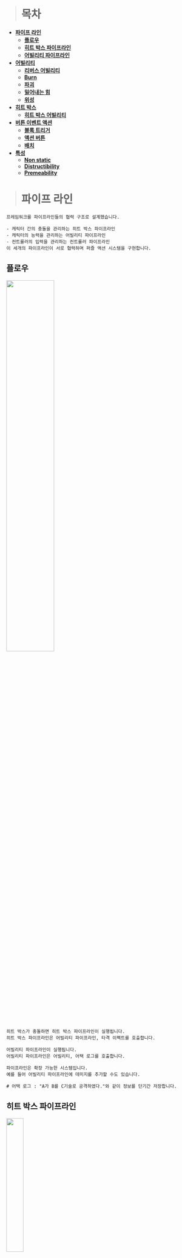 ># 목차
- **[파이프 라인](#파이프-라인)**
  - **[플로우](#플로우)**
  - **[히트 박스 파이프라인](#히트-박스-파이프라인)**
  - **[어빌리티 파이프라인](#어빌리티-파이프라인)**   
- **[어빌리티](#어빌리티)**
  - **[리버스 어빌리티](#리버스-어빌리티)**   
  - **[Burn](#Burn)**   
  - **[파괴](#파괴)**   
  - **[밀어내는 힘](#밀어내는-힘)**   
  - **[위성](#위성)**   
- **[히트 박스](#히트-박스)**   
  - **[히트 박스 어빌리티](#히트-박스-어빌리티)**   
- **[버튼 이벤트 액션](#버튼-이벤트-액션)**   
  - **[블록 트리거](#블록-트리거)**   
  - **[액션 버튼](#액션-버튼)**   
  - **[배치](#배치)**
- **[특성](#특성)**
  - **[Non static](#Non-Static)**
  - **[Distructibility](#Distructibility)**
  - **[Premeability](#Premeability)**

># 파이프 라인
```
프레임워크를 파이프라인들의 협력 구조로 설계했습니다.

- 캐릭터 간의 충돌을 관리하는 히트 박스 파이프라인
- 캐릭터의 능력을 관리하는 어빌리티 파이프라인
- 컨트롤러의 입력을 관리하는 컨트롤러 파이프라인
이 세개의 파이프라인이 서로 협력하며 퍼즐 액션 시스템을 구현합니다.
```
  ## 플로우
<img src="https://github.com/1506022022/MyPortfolio/assets/88864717/20250abe-9da2-4b5e-9266-21884dd67679" width="50%" height="50%"/>

```
히트 박스가 충돌하면 히트 박스 파이프라인이 실행됩니다.
히트 박스 파이프라인은 어빌리티 파이프라인, 타격 이펙트를 호출합니다.

어빌리티 파이프라인이 실행됩니다.
어빌리티 파이프라인은 어빌리티, 어택 로그를 호출합니다.

파이프라인은 확장 가능한 시스템입니다.
예를 들어 어빌리티 파이프라인에 데미지를 추가할 수도 있습니다.

# 어택 로그 : "A가 B를 C기술로 공격하였다."와 같이 정보를 단기간 저장합니다. 
```
  ## 히트 박스 파이프라인
  <img src="https://github.com/1506022022/MyPortfolio/assets/88864717/73c83c0d-4d9c-4702-b40f-51ec1700a394" width="30%" height="30%"/>
  
```
히트 박스 파이프라인은 행위의 주체에 대한 정보를 전달받습니다.

예를 들어 피격당한 캐릭터에게 피격 이펙트를 출력하는 기능을 추가하고 싶다면,
전달받은 행위의 주체 정보 중 피격의 주체 정보를 통해서 해당 기능을 구현할 수 있습니다.  
```

  ## 어빌리티 파이프라인
   <img src="https://github.com/1506022022/MyPortfolio/assets/88864717/92bf9e92-fed7-4328-90f4-3e3f12c7da6c" width="40%" height="40%"/>

```
어빌리티 파이프라인은 행위의 주체와 어빌리티에 대한 정보를 전달받습니다.

예를 들어 어택 로그는 어빌리티를 발동한 캐스터와 피격의 주체,
그리고 발동된 어빌리티에 대한 정보를 전달받아 기록합니다.
```  

># 어빌리티

```
어빌리티는 캐릭터가 사용할 수 있는 능력입니다.
어빌리티는 히트 박스 파이프라인에 의해서만 실행됩니다.

히트 박스에 어빌리티를 부여하고, 히트 박스 이벤트가 발동하면 어빌리티 파이프라인이 실행되어
최종적으로 어빌리티가 발동됩니다.

어빌리티는 행위의 주체와 발동한 어빌리티에 대한 정보를 가지고 구현됩니다.
예를 들어 [밀어내는 힘]의 경우 피격의 주체를 발동된 어빌리티가 가진 힘과 방향으로 날려보냅니다.
```

  ## 리버스 어빌리티
  <img src="https://github.com/1506022022/MyPortfolio/assets/88864717/b17592f0-b5ee-4430-ac87-9531a5bda068" width="365" height= "240"/>
  
  ```
  캐스터와 피격의 주체를 뒤바꿉니다.
  예를 들어 파괴 어빌리티의 경우에는 피격의 주체에게 적용되는 능력이지만,
  리버스 어빌리티에서는 캐스터에게 적용되는 능력으로 뒤바뀝니다.
  ```

  ## Burn
  <img src="https://github.com/1506022022/MyPortfolio/assets/88864717/89e30422-310b-41a1-9f7f-60024a9ee68e" width="40%" height="40%"/>
  <img src="https://github.com/1506022022/MyPortfolio/assets/88864717/b3af29c6-ec4f-42a9-80d1-b058518cb06c" width="365" height= "240"/>
  
```
불의 번지는 성질을 구현한 능력입니다.
공격의 주체의 태그를 확인합니다. 어빌리티가 가진 값과 동일하다면 피격의 주체를 태우고, 공격의 주체를 복사합니다.
```
  ## 파괴
  <img src="https://github.com/1506022022/MyPortfolio/assets/88864717/6ed05e6f-7888-4e7d-8a84-83a1aaac605d" width="40%" height="40%"/>
  <img src="https://github.com/1506022022/MyPortfolio/assets/88864717/ec325d9a-e662-48b3-9ffa-85871ea6dc12" width="365" height= "240"/>

```
피격의 주체를 파괴합니다. 파괴된 오브젝트를 삭제됩니다.
대상의 특성이 파괴가능인 상태에서만 적용되는 능력입니다.
```
  ## 밀어내는 힘
  <img src="https://github.com/1506022022/MyPortfolio/assets/88864717/056c9429-cd2d-4908-a940-05c9527fd342" width="40%" height="40%"/>
  <img src="https://github.com/1506022022/MyPortfolio/assets/88864717/4c4fa3f2-5b75-490d-a1de-fa180cf35f8d" width="365" height= "240"/>

```
대상을 캐릭터가 바라보는 방향과 어빌리티가 가진 힘과 방향을 곱한 만큼 밀어내는 능력입니다.
대상의 특성이 Non Static일 때만 동작합니다.
```
  ## 위성
  <img src="https://github.com/1506022022/MyPortfolio/assets/88864717/02a2404d-8482-41fc-8dd9-749b32d164de" width="40%" height="40%"/>
  <img src="https://github.com/1506022022/MyPortfolio/assets/88864717/106066c7-a7d2-4650-8d0e-320c5b0f0154" width="365" height= "240"/>
  
```
캐릭터 주위를 선회하는 오브젝트를 소환합니다.
소환된 오브젝트는 Non Static일 때만 캐릭터 주위를 선회합니다.
```
># 히트 박스
<img src="https://github.com/1506022022/MyPortfolio/assets/88864717/450b0b4b-0c64-4d56-9893-71385f4b3531" width="30%" height="30%"/>

```
히트 박스는 캐릭터 간의 충돌 이벤트를 처리하는 기능을 담당합니다.
충돌은 피격과 공격으로 구분됩니다.

피격의 주체인 경우에는 충돌 딜레이를 부여하는 것을 권장합니다.
히트 박스는 자신이 어느 캐릭터에게 소유되어 있는지를 알고 있어야 합니다. 자기 자신과는 충돌하지 않습니다.
```
  ## 히트 박스 어빌리티
  <img src="https://github.com/1506022022/MyPortfolio/assets/88864717/87095c5e-0087-4b8f-a23a-57af8e5cb39b" width="30%" height="30%"/>

```
히트 박스는 어빌리티를 부여 받기도 합니다.

플레이어 캐릭터가 액션을 취하면서 부여하는 경우도 있지만,
미리 어빌리티를 지정할 수도 있습니다.

예를 들어 위의 사진의 경우에는 미리 Burn 어빌리티를 부여해서 불에 타는 상자를 만드는 예시입니다.

이런 식으로 다양한 종류의 블록을 프리펩으로 만들어 두면 레벨 작업을 좀 더 편하게 할 수 있습니다.
```
># 버튼 이벤트 액션
<img src="https://github.com/1506022022/MyPortfolio/assets/88864717/235aa8d2-5467-40cd-adfa-c2b969bae559" width="30%" height="30%"/>

```
캐릭터는 기본적으로 방향키를 통해 이동할 수 있습니다.
그 외로 액션 버튼 눌러 상황에 따른 액션을 취할 수 있습니다.

기본적으로 캐릭터가 밟고 있는 블록에 따라서 버튼 이벤트가 변경됩니다.
예를 들어 녹색 블록을 밝으면 버튼 이벤트가 상자를 여는 것으로 바뀝니다.
이 상태에서 액션 버튼을 누르면 상자를 열게 됩니다.

이런 기능을 활용하면 특정한 상황에서 실행되어야 하는 액션을 구현하는데 용이합니다.
```
  ## 블록 트리거
  <img src="https://github.com/1506022022/MyPortfolio/assets/88864717/a60322eb-3e64-4633-8969-610cdd02982d" width="30%" height="30%"/>

```
캐릭터의 발 밑에는 트리거가 있습니다.
이 트리거는 밟고 있는 블록과 충돌해서 캐릭터의 상태와 버튼 이벤트를 변화시킵니다.

예를 들어 밝고 있는 블록이 지면 블록이라면 캐릭터는 이동이 가능하고 버튼 이벤트로는 점프가 할당될 수 있습니다.
하지만 공기 블록이라면 캐릭터는 이동할 수 없고 버튼 이벤트는 텅 빈 상태가 되어서 아무런 액션도 취할 수 없습니다.
```
  ## 액션 버튼
<img src="https://github.com/1506022022/MyPortfolio/assets/88864717/1f5e0a8a-9445-4c0a-b7d8-5a12ccc44b76" width="30%" height="30%"/>

```
액션 버튼은 하나만 존재합니다.
하지만 밟고 있는 블록에 따라서 다른 이벤트가 발동하기 때문에 여러 버튼을 누르는 것처럼 동작할 수 있습니다.

예를 들어 아무런 동작도 할 수 없는 상태일 수도 있고, 점프, 공격, 상자 열기, 포탑 건설 등 매우 다양한 이벤트가 발동할 수 있습니다.
```
  ## 배치
  <img src="https://github.com/1506022022/MyPortfolio/assets/88864717/9ad27990-4c52-46d8-99e1-dfb89ec5fe24" width="15%" height="15%"/>

```
블록의 배치는 매우 중요한 사항입니다.
블록을 어떻게 배치하냐에 따라 게임의 장르와 밸런스가 달라집니다.

블록을 겹치게 배치하는 행위는 지양하는 것을 권장합니다.
블록의 크기를 정규화하고 일정한 간격으로 빠짐없이 배치하는 것이 바람직합니다.

예를 들어 마인크래프트에서 블록을 배치하는 것과 동일합니다.
마인크래프트는 보기에는 지형 블록만 배치되어 있다고 생각할 수도 있지만
보이지 않는 블록(공기, 빛 등)들로 꽉 차 있는 상태입니다.
```
># **특성**
<img src="https://github.com/1506022022/MyPortfolio/assets/88864717/7ae120b6-8a87-473f-bc9f-c881fed824c0" width="30%" height="30%"/>

```
캐릭터는 여러가지 특성을 가지고 있습니다.
특성은 플래그 형식으로 구현되어 있어서 조합이 가능합니다.

예를 들어 Non static 특성과 Premeability 특성을 활성화하면
움직일 수 있고 통과할 수 있는 NPC 같은 특성의 캐릭터가 됩니다.
```
  ## Non static
  ```
  활성화하면 캐릭터가 움직일 수 있는 상태가 됩니다.
  비활성화하면 정적인 캐릭터가 되어서 어떤 짓을 해도 움직이지 않습니다.

 예를 들어 비활성화 시에는 밀어내는 힘 어빌리티를 사용해도 캐릭터가 움직이지 않습니다.
  ```
  ## Distructible
  ```
  활성화하면 캐릭터가 파괴될 수 있는 상태가 됩니다.
  비활성화하면 정적인 캐릭터가 되어서 어떤 짓을 해도 파괴되지 않습니다.

 예를 들어 비활성화 시에는 파괴 어빌리티를 사용해도 캐릭터가 파괴되지 않습니다.
  ```
  ## Premeability
  ```
  활성화하면 다른 캐릭터가 이 캐릭터를 통과할 수 있습니다.

  예를 들어 물 블록의 경우에 이 옵션을 적용하면 블록을 통과해 이동할 수 있습니다.
  ```
